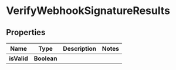 

# VerifyWebhookSignatureResults


## Properties

| Name | Type | Description | Notes |
|------------ | ------------- | ------------- | -------------|
|**isValid** | **Boolean** |  |  |



